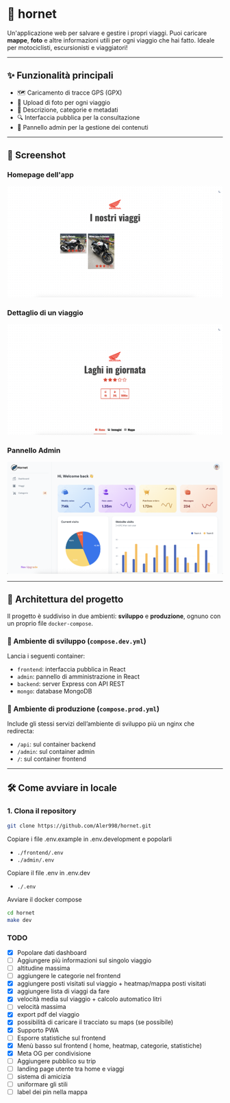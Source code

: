 # 📍 hornet

Un'applicazione web per salvare e gestire i propri viaggi. Puoi caricare **mappe**, **foto** e altre informazioni utili per ogni viaggio che hai fatto. Ideale per motociclisti, escursionisti e viaggiatori!

---

## ✨ Funzionalità principali

- 🗺️ Caricamento di tracce GPS (GPX)
- 📸 Upload di foto per ogni viaggio
- 📝 Descrizione, categorie e metadati
- 🔍 Interfaccia pubblica per la consultazione
- 🔐 Pannello admin per la gestione dei contenuti

---

## 📸 Screenshot

### Homepage dell'app

![Placeholder Homepage](./screenshots/index.png)

### Dettaglio di un viaggio

![Placeholder Dettaglio Viaggio](./screenshots/details.png)

### Pannello Admin

![Placeholder Admin](./screenshots/dashboard.png)

---

## 🧱 Architettura del progetto

Il progetto è suddiviso in due ambienti: **sviluppo** e **produzione**, ognuno con un proprio file `docker-compose`.

### 🧪 Ambiente di sviluppo (`compose.dev.yml`)

Lancia i seguenti container:

- `frontend`: interfaccia pubblica in React
- `admin`: pannello di amministrazione in React
- `backend`: server Express con API REST
- `mongo`: database MongoDB

### 🚀 Ambiente di produzione (`compose.prod.yml`)

Include gli stessi servizi dell’ambiente di sviluppo più un nginx che redirecta:

- `/api`: sul container backend
- `/admin`: sul container admin
- `/`: sul container frontend

---

## 🛠️ Come avviare in locale

### 1. Clona il repository

```bash
git clone https://github.com/Aler998/hornet.git
```

Copiare i file .env.example in .env.development e popolarli
- `./frontend/.env`
- `./admin/.env`

Copiare il file .env in .env.dev
- `./.env`

Avviare il docker compose
```bash
cd hornet
make dev
```

### TODO
- [X] Popolare dati dashboard
- [ ] Aggiungere più informazioni sul singolo viaggio
- [ ] altitudine massima
- [ ] aggiungere le categorie nel frontend
- [X] aggiungere posti visitati sul viaggio + heatmap/mappa posti visitati
- [X] aggiungere lista di viaggi da fare
- [X] velocità media sul viaggio + calcolo automatico litri
- [ ] velocità massima
- [X] export pdf del viaggio
- [X] possibilità di caricare il tracciato su maps (se possibile)
- [X] Supporto PWA
- [ ] Esporre statistiche sul frontend
- [X] Menù basso sul frontend ( home, heatmap, categorie, statistiche)
- [X] Meta OG per condivisione
- [ ] Aggiungere pubblico su trip
- [ ] landing page utente tra home e viaggi
- [ ] sistema di amicizia
- [ ] uniformare gli stili
- [ ] label dei pin nella mappa

